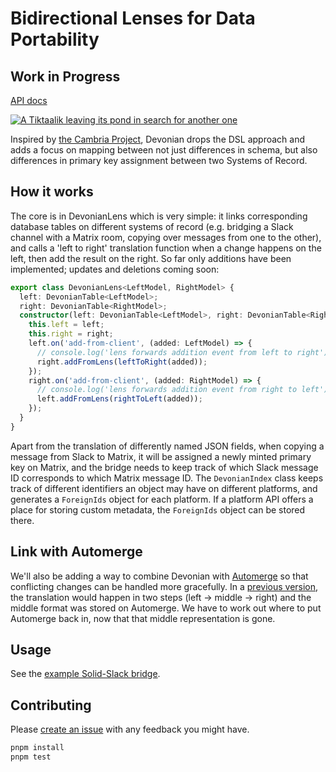 # Bidirectional Lenses for Data Portability
## Work in Progress
[API docs](https://tubsproject.github.io/devonian/)

[![A Tiktaalik leaving its pond in search for another one](https://cdn.mos.cms.futurecdn.net/fi8nrWxvEb5sowf5jkQ8RY-700-80.jpg.webp)](https://www.livescience.com/43596-devonian-period.html)

Inspired by [the Cambria Project](https://github.com/inkandswitch/cambria-project), Devonian drops the DSL approach and adds a focus on mapping between not just differences in schema, but also differences in primary key assignment between two Systems of Record.

## How it works
The core is in DevonianLens which is very simple: it links corresponding database tables on different systems of record (e.g. bridging a Slack channel with a Matrix room, copying over messages from one to the other), and calls a 'left to right' translation function when a change happens on the left, then add the result on the right. So far only additions have been implemented; updates and deletions coming soon:
```ts
export class DevonianLens<LeftModel, RightModel> {
  left: DevonianTable<LeftModel>;
  right: DevonianTable<RightModel>;
  constructor(left: DevonianTable<LeftModel>, right: DevonianTable<RightModel>, leftToRight: (input: LeftModel) => RightModel, rightToLeft: (input: RightModel) => LeftModel) {
    this.left = left;
    this.right = right;
    left.on('add-from-client', (added: LeftModel) => {
      // console.log('lens forwards addition event from left to right');
      right.addFromLens(leftToRight(added));
    });
    right.on('add-from-client', (added: RightModel) => {
      // console.log('lens forwards addition event from right to left');
      left.addFromLens(rightToLeft(added));
    });
  }
}
```

Apart from the translation of differently named JSON fields, when copying a message from Slack to Matrix, it will be assigned a newly minted primary key on Matrix, and the bridge needs to keep track of which Slack message ID corresponds to which Matrix message ID.
The `DevonianIndex` class keeps track of different identifiers an object may have on different platforms, and generates a `ForeignIds` object for each platform. If a platform API offers a place for storing custom metadata, the `ForeignIds` object can be stored there.

## Link with Automerge
We'll also be adding a way to combine Devonian with [Automerge](https://automerge.org) so that conflicting changes can be handled more gracefully.
In a [previous version](https://github.com/tubsproject/reflector/blob/e01470d/README.md), the translation would happen in two steps (left -> middle -> right) and the middle format was stored on Automerge. We have to work out where to put Automerge back in, now that that middle representation is gone.

## Usage
See the [example Solid-Slack bridge](https://github.com/tubsproject/devonian/blob/main/examples/DevonianSolidSlackBridge.ts).

## Contributing
Please [create an issue](https://github.com/tubsproject/devonian/issues/new) with any feedback you might have.
```sh
pnpm install
pnpm test
```